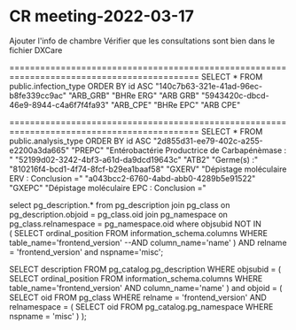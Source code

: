 # CR meeting-2022-03-17
Ajouter l'info de chambre
Vérifier que les consultations sont bien dans le fichier DXCare



===========================================================================================
SELECT * FROM public.infection_type
ORDER BY id ASC 
"140c7b63-321e-41ad-96ec-b8fe339cc9ac"	"ARB_GRB"	"BHRe ERG"	"ARB GRB"
"5943420c-dbcd-46e9-8944-c4a6f7f4fa93"	"ARB_CPE"	"BHRe EPC"	"ARB CPE"

===========================================================================================
SELECT * FROM public.analysis_type
ORDER BY id ASC 
"2d855d31-ee79-402c-a255-e2200a3da665"	"PREPC"	"Entérobactérie Productrice de Carbapénèmase : "
"52199d02-3242-4bf3-a61d-da9dcd19643c"	"ATB2"	"Germe(s) :"
"810216f4-bcd1-4f74-8fcf-b29ea1baaf58"	"GXERV"	"Dépistage moléculaire ERV : Conclusion ="
"a043bcc2-6760-4abd-abb0-4289b5e91522"	"GXEPC"	"Dépistage moléculaire EPC : Conclusion ="


select pg_description.*
from pg_description
join pg_class on pg_description.objoid = pg_class.oid
join pg_namespace on pg_class.relnamespace = pg_namespace.oid
where objsubid NOT IN  
        (
            SELECT ordinal_position FROM  information_schema.columns 
			WHERE table_name='frontend_version' 
			--AND column_name='name'
        ) 
AND relname = 'frontend_version' and nspname='misc';


SELECT description FROM pg_catalog.pg_description WHERE objsubid = 
        (
            SELECT ordinal_position FROM  information_schema.columns 
			WHERE table_name='frontend_version' 
			AND column_name='name'
        ) 
        and objoid = 
        (
            SELECT oid FROM pg_class WHERE relname = 'frontend_version' AND relnamespace = 
                        (
                            SELECT oid FROM pg_catalog.pg_namespace WHERE nspname = 'misc'
                        )
        );